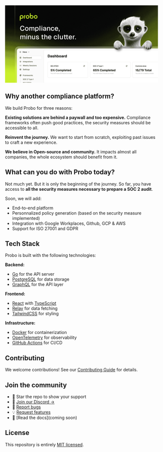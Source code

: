 ![probo banner](https://raw.githubusercontent.com/getprobo/.github/main/profile/banner.png)

## Why another compliance platform?

We build Probo for three reasons:

**Existing solutions are behind a paywall and too expensive.** Compliance frameworks often push good practices, the security measures should be accessible to all.

**Reinvent the journey.** We want to start from scratch, exploiting past issues to craft a new experience.

**We believe in Open-source and community.** It impacts almost all companies, the whole ecosystem should benefit from it. 

## What can you do with Probo today?
Not much yet. But it is only the beginning of the journey.
So far, you have access to **all the security measures necessary to prepare a SOC 2 audit**. 

Soon, we will add:
- End-to-end platform
- Personnalized policy generation (based on the security measure implemented)
- Integration with Google Workplaces, Github, GCP & AWS
- Support for ISO 27001 and GDPR

## Tech Stack

Probo is built with the following technologies:

**Backend:**
- [Go](https://go.dev/) for the API server
- [PostgreSQL](https://www.postgresql.org/) for data storage
- [GraphQL](https://graphql.org/) for the API layer

**Frontend:**
- [React](https://react.dev/) with [TypeScript](https://www.typescriptlang.org/)
- [Relay](https://relay.dev/) for data fetching
- [TailwindCSS](https://tailwindcss.com/) for styling

**Infrastructure:**
- [Docker](https://www.docker.com/) for containerization
- [OpenTelemetry](https://opentelemetry.io/) for observability
- [GitHub Actions](https://github.com/features/actions) for CI/CD

## Contributing

We welcome contributions! See our [Contributing Guide](CONTRIBUTING.md) for details.

## Join the community

- 🌟 Star the repo to show your support
- 💬 [Join our Discord →](https://discord.gg/8qfdJYfvpY)
- 🐛 [Report bugs](https://github.com/getprobo/probo/issues/new)
- 💡 [Request features](https://github.com/getprobo/probo/issues/new)
- 📖 [Read the docs](coming soon)


## License

This repository is entirely [MIT licensed](LICENSE).
